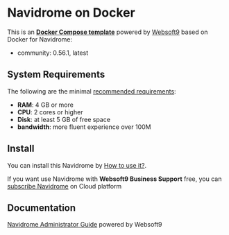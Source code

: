 # Navidrome on Docker  

This is an **[Docker Compose template](https://github.com/Websoft9/docker-library)** powered by [Websoft9](https://www.websoft9.com) based on Docker for Navidrome:


 - community:  0.56.1, latest


## System Requirements

The following are the minimal [recommended requirements](https://www.navidrome.org/docs/installation/):

* **RAM**: 4 GB or more
* **CPU**: 2 cores or higher
* **Disk**: at least 5 GB of free space
* **bandwidth**: more fluent experience over 100M  

## Install

You can install this Navidrome by [How to use it?](https://github.com/Websoft9/docker-library#how-to-use-it).   

If you want use Navidrome with **Websoft9 Business Support** free, you can [subscribe Navidrome](https://www.websoft9.com/apps) on Cloud platform

## Documentation

[Navidrome Administrator Guide](https://support.websoft9.com/docs/navidrome) powered by Websoft9